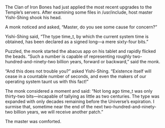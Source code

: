 The Clan of Iron Bones had just applied the most recent
upgrades to the Temple’s servers.  After examining some files in
/usr/include, host master Yishi-Shing shook
his head.

A monk noticed and asked, “Master, do you see some cause for concern?”

Yishi-Shing said, “The type time_t,
by which the current system time is obtained, has been
declared as a signed long—a mere sixty-four bits.”

Puzzled, the monk started the abacus app on his tablet and
rapidly flicked the beads.  “Such a number is capable of
representing roughly two-hundred-and-ninety-two billion
years, forward or backward,” said the monk.

“And this does not trouble you?” asked Yishi-Shing.
“Existence itself will cease in a countable number of seconds, and
even the makers of our operating system taunt us with this fact!”

The monk considered a moment and said: “Not long ago
time_t was only thirty-two bits—incapable of
tallying as little as two centuries.  The type was expanded
with only decades remaining before the Universe’s
expiration.  I surmise that, sometime near the end of the next
two-hundred-and-ninety-two billion years, we will receive another patch.”

The master was comforted.
